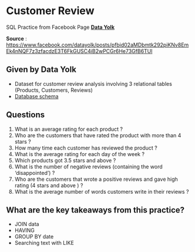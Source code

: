 # Customer Review 

SQL Practice from Facebook Page **[Data Yolk](https://www.facebook.com/datayolk)**

**Source** : https://www.facebook.com/datayolk/posts/pfbid02aMDbmtk292piKNv8EmEk4nNQF7z3zfacdzE3T6FkGUSC4iB2wPCGr6He73GfB6TUl

## Given by Data Yolk

- Dataset for customer review analysis involving 3 relational tables (Products, Customers, Reviews)
- [Database schema](https://www.facebook.com/photo?fbid=855708006568452&set=pcb.855708139901772)

## Questions

1. What is an average rating for each product ?
2. Who are the customers that have rated the product with more than 4 stars ?
3. How many time each customer has reviewed the product ?
4. What is the average rating for each day of the week ?
5. Which products got 3.5 stars and above ?
6. What is the number of negative reviews (containing the word ‘disappointed’) ?
7. Who are the customers that wrote a positive reviews and gave high rating (4 stars and above ) ?
8. What is the average number of words customers write in their reviews ?

## What are the key takeaways from this practice?

- JOIN data
- HAVING
- GROUP BY date
- Searching text with LIKE
